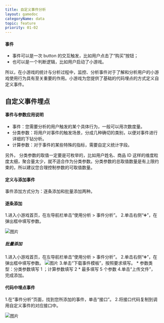 ```yaml
---
title: 自定义事件分析
layout: gamedoc
categoryName: data
topic: feature
priority: 01-02
---
```



#### 事件

* 事件可以是一次 button 的交互触发，比如用户点击了“购买”按钮；
* 也可以是一个判断逻辑，比如用户启动了小游戏。

所以，在小游戏的统计与分析过程中，监控、分析事件对于了解和分析用户的小游戏使用行为具有至关重要的作用。小游戏为您提供了基础的代码埋点的方式定义自定义事件。


## 自定义事件埋点
#### 事件与参数应用说明

* 事件：您需要分析的用户触发的某个具体行为，一般可以用次数度量。
* 分类参数：将用户对事件的触发场景，分成几种确切的类别，以便对事件进行详细的下钻分析。
* 计算参数：对于事件的某些特殊的指标，需要自定义统计字段。

另外， 分类参数的取值一定要是可枚举的，比如用户姓名、商品 ID 这样的维度粒度太细，聚合量太少，就不适合作为分类参数。分类参数的总取值数量是有上限约束的，所以建议您合理控制参数的可取值数量。

#### 定义与添加事件
事件添加方式分为：逐条添加和批量添加两种。

#### 逐条添加
1.进入小游戏首页，在左导航栏单击“使用分析 > 事件分析”。
2.单击右侧“➕”，在弹出框中填写参数。

![图片](/img/data/concept07.png)

##### 批量添加
1.进入小游戏首页，在左导航栏单击“使用分析 > 事件分析”。
2.单击右侧“➕”，在弹出框中填写参数。
![图片](/img/data/concept09.png)
3.单击“下载事件模板”，按照要求填写。
    * 参数类型：分类参数填写 1 ；计算参数填写 2
    * 最多填写 5 个参数
4.单击“上传文件”，完成添加。

#### 代码中埋点事件
1.在“事件分析”页面，找到您所添加的事件，单击“接口”。
2.将接口代码复制到调用自定义事件的对应接口中。

![图片](/img/data/concept10.png)

